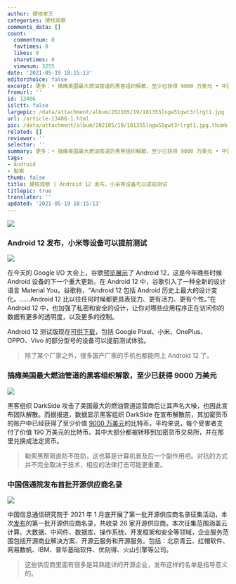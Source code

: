 ```yaml
---
author: 硬核老王
categories: 硬核观察
comments_data: []
count:
  commentnum: 0
  favtimes: 0
  likes: 0
  sharetimes: 0
  viewnum: 3255
date: '2021-05-19 18:15:13'
editorchoice: false
excerpt: 更多：• 搞瘫美国最大燃油管道的黑客组织解散，至少已获得 9000 万美元 • 中国信通院发布首批开源供应商名录
fromurl: ''
id: 13406
islctt: false
largepic: /data/attachment/album/202105/19/181355lngw51gwt3rlrgt1.jpg
url: /article-13406-1.html
pic: /data/attachment/album/202105/19/181355lngw51gwt3rlrgt1.jpg.thumb.jpg
related: []
reviewer: ''
selector: ''
summary: 更多：• 搞瘫美国最大燃油管道的黑客组织解散，至少已获得 9000 万美元 • 中国信通院发布首批开源供应商名录
tags:
- Android
- 勒索
thumb: false
title: 硬核观察 | Android 12 发布，小米等设备可以提前测试
titlepic: true
translator: ''
updated: '2021-05-19 18:15:13'
---
```


![](/data/attachment/album/202105/19/181355lngw51gwt3rlrgt1.jpg)


### Android 12 发布，小米等设备可以提前测试


![](/data/attachment/album/202105/19/181440kkb9jbvx8he8jbjb.jpg)


在今天的 Google I/O 大会上，谷歌[预览展示](https://arstechnica.com/gadgets/2021/05/google-shows-off-android-12s-huge-ui-overhaul/)了 Android 12，这是今年晚些时候 Android 设备的下一个重大更新。在 Android 12 中，谷歌引入了一种全新的设计语言 Material You。谷歌称，“Android 12 包括 Android 历史上最大的设计变化。……Android 12 比以往任何时候都更具表现力、更有活力、更有个性。”在 Android 12 中，也加强了私密和安全的设计，让你对哪些应用程序正在访问你的数据有更多的透明度，以及更多的控制。


Android 12 测试版现在[可供下载](https://www.google.com/android/beta)，包括 Google Pixel、小米、OnePlus、OPPO、Vivo 的部分型号的设备可以提前测试体验。



> 
> 除了某个厂家之外，很多国产厂家的手机也都能用上 Android 12 了。
> 
> 
> 


### 搞瘫美国最大燃油管道的黑客组织解散，至少已获得 9000 万美元


![](/data/attachment/album/202105/19/181430gym5175p76qdqy7y.jpg)


黑客组织 DarkSide 攻击了美国最大的燃油管道运营商后让其声名大噪，也因此宣布团队解散。而据报道，数据显示黑客组织 DarkSide 在宣布解散前，其加密货币的账户中已经获得了至少价值 [9000 万美元](https://www.cnbc.com/2021/05/18/colonial-pipeline-hackers-darkside-received-90-million-in-bitcoin.html)的比特币。平均来说，每个受害者支付了价值 190 万美元的比特币。其中大部分都被转移到加密货币交易所，并在那里兑换成法定货币。



> 
> 勒索黑帮简直防不胜防，这也算是计算机普及后一个副作用吧。对抗的方式并不完全取决于技术，相应的法律打击可能更重要。
> 
> 
> 


### 中国信通院发布首批开源供应商名录


![](/data/attachment/album/202105/19/181508abmarabgcgbg4l43.jpg)


中国信息通信研究院于 2021 年 1 月底开展了第一批开源供应商名录征集活动，本次[发布](https://mp.weixin.qq.com/s/DDCKSVshAbNQmCgY8Z4M4Q)的第一批开源供应商名录，共收录 26 家开源供应商。本次征集范围涵盖云计算、大数据、中间件、数据库、操作系统、开发框架和安全等领域，企业服务范围包括开源商业解决方案、开源云服务和开源服务。包括：北京青云、红帽软件、网易数帆、IBM、普华基础软件、优刻得、火山引擎等公司。



> 
> 这些供应商里面有很多是耳熟能详的开源企业，发布这样的名单是指导意义的。
> 
> 
>